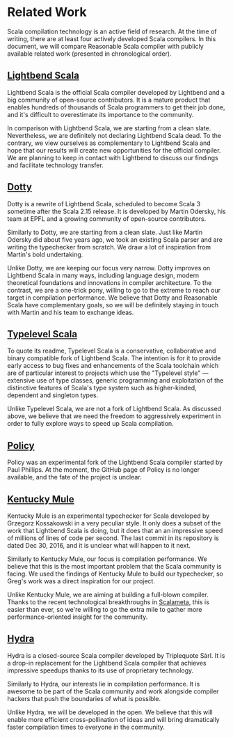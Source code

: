 Related Work
============

Scala compilation technology is an active field of research.
At the time of writing, there are at least four actively developed Scala compilers.
In this document, we will compare Reasonable Scala compiler with publicly
available related work (presented in chronological order).

[Lightbend Scala](https://github.com/scala/scala)
-------------------------------------------------

Lightbend Scala is the official Scala compiler developed by Lightbend
and a big community of open-source contributors. It is a mature product
that enables hundreds of thousands of Scala programmers to get their job done,
and it's difficult to overestimate its importance to the community.

In comparison with Lightbend Scala, we are starting from a clean slate.
Nevertheless, we are definitely not declaring Lightbend Scala dead.
To the contrary, we view ourselves as complementary to Lightbend Scala and
hope that our results will create new opportunities for the official compiler.
We are planning to keep in contact with Lightbend to discuss our findings and
facilitate technology transfer.

[Dotty](https://github.com/lampepfl/dotty)
------------------------------------------

Dotty is a rewrite of Lightbend Scala, scheduled to become Scala 3 sometime
after the Scala 2.15 release. It is developed by Martin Odersky,
his team at EPFL and a growing community of open-source contributors.

Similarly to Dotty, we are starting from a clean slate. Just like Martin Odersky
did about five years ago, we took an existing Scala parser and are writing
the typechecker from scratch. We draw a lot of inspiration from Martin's bold
undertaking.

Unlike Dotty, we are keeping our focus very narrow. Dotty improves on
Lightbend Scala in many ways, including language design, modern theoretical
foundations and innovations in compiler architecture. To the contrast, we are
a one-trick pony, willing to go to the extreme to reach our target in compilation
performance. We believe that Dotty and Reasonable Scala have complementary goals,
so we will be definitely staying in touch with Martin and his team to exchange ideas.

[Typelevel Scala](https://github.com/typelevel/scala)
-----------------------------------------------------

To quote its readme, Typelevel Scala is a conservative, collaborative
and binary compatible fork of Lightbend Scala. The intention is for it to
provide early access to bug fixes and enhancements of the Scala toolchain
which are of particular interest to projects which use the "Typelevel style" —
extensive use of type classes, generic programming and exploitation of the
distinctive features of Scala's type system such as higher-kinded, dependent
and singleton types.

Unlike Typelevel Scala, we are not a fork of Lightbend Scala. As discussed above,
we believe that we need the freedom to aggressively experiment in order to fully
explore ways to speed up Scala compilation.

[Policy](https://github.com/paulp/policy)
-----------------------------------------

Policy was an experimental fork of the Lightbend Scala compiler
started by Paul Phillips. At the moment, the GitHub page of Policy
is no longer available, and the fate of the project is unclear.

[Kentucky Mule](https://github.com/gkossakowski/kentuckymule)
-------------------------------------------------------------

Kentucky Mule is an experimental typechecker for Scala developed by
Grzegorz Kossakowski in a very peculiar style. It only does a subset
of the work that Lightbend Scala is doing, but it does that an an impressive
speed of millions of lines of code per second. The last commit in its repository
is dated Dec 30, 2016, and it is unclear what will happen to it next.

Similarly to Kentucky Mule, our focus is compilation performance.
We believe that this is the most important problem that the Scala community
is facing. We used the findings of Kentucky Mule to build our typechecker,
so Greg's work was a direct inspiration for our project.

Unlike Kentucky Mule, we are aiming at building a full-blown compiler.
Thanks to the recent technological breakthroughs in
[Scalameta](http://scalameta.org/),
this is easier than ever, so we're willing to go the extra mile to gather more
performance-oriented insight for the community.

[Hydra](https://triplequote.com/hydra)
--------------------------------------

Hydra is a closed-source Scala compiler developed by Triplequote Sàrl.
It is a drop-in replacement for the Lightbend Scala compiler that achieves
impressive speedups thanks to its use of proprietary technology.

Similarly to Hydra, our interests lie in compilation performance.
It is awesome to be part of the Scala community and work alongside
compiler hackers that push the boundaries of what is possible.

Unlike Hydra, we will be developed in the open. We believe that this will enable
more efficient cross-pollination of ideas and will bring dramatically faster
compilation times to everyone in the community.
